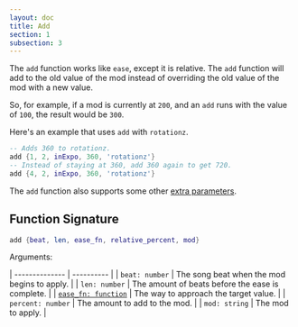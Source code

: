 ```yaml
---
layout: doc
title: Add
section: 1
subsection: 3
---
```


The `add` function works like `ease`, except it is relative. The `add` function will add to the old value of the mod instead of overriding the old value of the mod with a new value.

So, for example, if a mod is currently at `200`, and an `add` runs with the value of `100`, the result would be `300`.


Here's an example that uses `add` with `rotationz`.
```lua
-- Adds 360 to rotationz.
add {1, 2, inExpo, 360, 'rotationz'}
-- Instead of staying at 360, add 360 again to get 720.
add {4, 2, inExpo, 360, 'rotationz'}
```
The `add` function also supports some other [extra parameters](players).
## Function Signature
```lua
add {beat, len, ease_fn, relative_percent, mod}
```
Arguments:

| -------------- | ---------- |
| `beat: number` | The song beat when the mod begins to apply. |
| `len: number` | The amount of beats before the ease is complete. |
| [`ease_fn: function`](eases) | The way to approach the target value. |
| `percent: number` | The amount to add to the mod. |
| `mod: string` | The mod to apply. |
